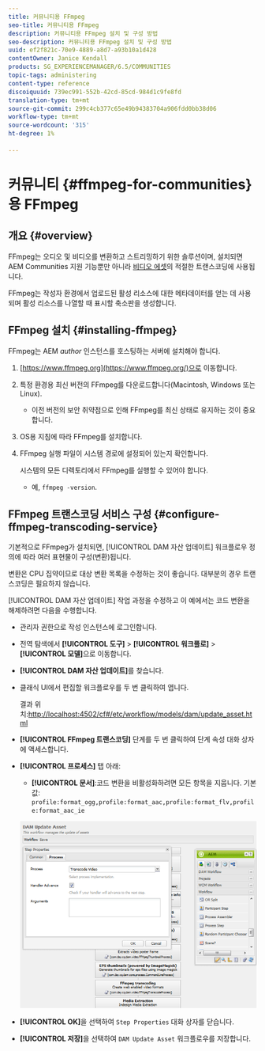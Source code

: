 ```yaml
---
title: 커뮤니티용 FFmpeg
seo-title: 커뮤니티용 FFmpeg
description: 커뮤니티용 FFmpeg 설치 및 구성 방법
seo-description: 커뮤니티용 FFmpeg 설치 및 구성 방법
uuid: ef2f821c-70e9-4889-a8d7-a93b10a1d428
contentOwner: Janice Kendall
products: SG_EXPERIENCEMANAGER/6.5/COMMUNITIES
topic-tags: administering
content-type: reference
discoiquuid: 739ec991-552b-42cd-85cd-984d1c9fe8fd
translation-type: tm+mt
source-git-commit: 299c4cb377c65e49b94383704a906fdd0bb38d06
workflow-type: tm+mt
source-wordcount: '315'
ht-degree: 1%

---
```



# 커뮤니티 {#ffmpeg-for-communities}용 FFmpeg

## 개요 {#overview}

FFmpeg는 오디오 및 비디오를 변환하고 스트리밍하기 위한 솔루션이며, 설치되면 AEM Communities 지원 기능뿐만 아니라 [비디오 에셋](../../help/sites-authoring/default-components-foundation.md#video)의 적절한 트랜스코딩에 사용됩니다.

FFmpeg는 작성자 환경에서 업로드된 활성 리소스에 대한 메타데이터를 얻는 데 사용되며 활성 리소스를 나열할 때 표시할 축소판을 생성합니다.

## FFmpeg 설치 {#installing-ffmpeg}

FFmpeg는 AEM *author* 인스턴스를 호스팅하는 서버에 설치해야 합니다.

1. [https://www.ffmpeg.org](https://www.ffmpeg.org/)으로 이동합니다.
1. 특정 환경용 최신 버전의 FFmpeg를 다운로드합니다(Macintosh, Windows 또는 Linux).

   * 이전 버전의 보안 취약점으로 인해 FFmpeg를 최신 상태로 유지하는 것이 중요합니다.

1. OS용 지침에 따라 FFmpeg를 설치합니다.

1. FFmpeg 실행 파일이 시스템 경로에 설정되어 있는지 확인합니다.

   시스템의 모든 디렉토리에서 FFmpeg를 실행할 수 있어야 합니다.

   * 예, `ffmpeg -version`.

## FFmpeg 트랜스코딩 서비스 구성 {#configure-ffmpeg-transcoding-service}

기본적으로 FFmpeg가 설치되면, [!UICONTROL DAM 자산 업데이트] 워크플로우 정의에 따라 여러 표현물이 구성(변환)됩니다.

변환은 CPU 집약이므로 대상 변환 목록을 수정하는 것이 좋습니다. 대부분의 경우 트랜스코딩은 필요하지 않습니다.

[!UICONTROL DAM 자산 업데이트] 작업 과정을 수정하고 이 예에서는 코드 변환을 해제하려면 다음을 수행합니다.

* 관리자 권한으로 작성 인스턴스에 로그인합니다.
* 전역 탐색에서 **[!UICONTROL 도구]** > **[!UICONTROL 워크플로]** > **[!UICONTROL 모델]**&#x200B;으로 이동합니다.
* **[!UICONTROL DAM 자산 업데이트]**&#x200B;를 찾습니다.
* 클래식 UI에서 편집할 워크플로우를 두 번 클릭하여 엽니다.

   결과 위치:[http://localhost:4502/cf#/etc/workflow/models/dam/update_asset.html](http://localhost:4502/cf#/etc/workflow/models/dam/update_asset.html)

* **[!UICONTROL FFmpeg 트랜스코딩]** 단계를 두 번 클릭하여 단계 속성 대화 상자에 액세스합니다.
* **[!UICONTROL 프로세스]** 탭 아래:

   * **[!UICONTROL 문서]**:코드 변환을 비활성화하려면 모든 항목을 지웁니다. 기본값:  `profile:format_ogg,profile:format_aac,profile:format_flv,profile:format_aac_ie`

   ![chlimage_1-372](assets/chlimage_1-372.png)

* **[!UICONTROL OK]**&#x200B;을 선택하여 `Step Properties` 대화 상자를 닫습니다.

* **[!UICONTROL 저장]**&#x200B;을 선택하여 `DAM Update Asset` 워크플로우를 저장합니다.



